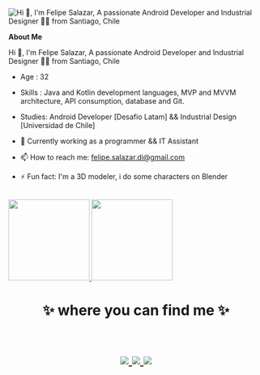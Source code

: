 ![Hi 👋, I'm Felipe Salazar, A passionate Android Developer and Industrial Designer 👨‍💻 from Santiago, Chile](https://user-images.githubusercontent.com/60938212/98966487-164ca100-24ea-11eb-830c-5a80890e108a.png)

**About Me**

Hi 👋, I'm Felipe Salazar, A passionate Android Developer and Industrial Designer 👨‍💻 from Santiago, Chile

- Age : 32
- Skills : Java and Kotlin development languages, MVP and MVVM architecture, API consumption, database and Git.
- Studies: Android Developer [Desafio Latam] && Industrial Design [Universidad de Chile]


- 🔭 Currently working as a programmer && IT Assistant
- 📫 How to reach me: felipe.salazar.di@gmail.com
- ⚡ Fun fact: I'm a 3D modeler, i do some characters on Blender

<br/>

<a href="https://github.com/FISdiz">
  <img height="160em" src="https://github-readme-stats.vercel.app/api?username=FISdiz&theme=buefy&show_icons=true" />
  <img height="160em" src="https://github-readme-stats.vercel.app/api/top-langs/?username=FISdiz&theme=buefy&layout=compact" />
</a>

<br/>


<h1 align="center">
✨ where you can find me ✨
  <p align="center"><br/>
   <a href="https://www.linkedin.com/in/fisdiaz/">
    <img src="https://img.shields.io/badge/Linkedin-fisdiaz-blue">
  </a>
  
  <a href="https://www.instagram.com/saithre_fs/">
    <img src="https://img.shields.io/badge/instagram-saithre_fs-red">
  </a>
  
  <a href="https://drive.google.com/file/d/1_b98fVR4aJIloNPpS5zi891No_0jMcXk/view?usp=sharing">
    <img src="https://img.shields.io/badge/Design-Portfolio-orange">
  </a>
</p>
</h1>

<!--
**FISdiz/FISdiz** is a ✨ _special_ ✨ repository because its `README.md` (this file) appears on your GitHub profile.

Here are some ideas to get you started:

- 🔭 I’m currently working on ...
- 🌱 I’m currently learning ...
- 👯 I’m looking to collaborate on ...
- 🤔 I’m looking for help with ...
- 💬 Ask me about ...
- 📫 How to reach me: ...
- 😄 Pronouns: ...
- ⚡ Fun fact: ...
-->
